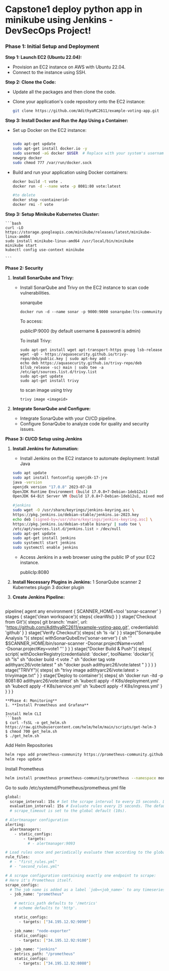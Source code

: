 # Capstone1 deploy python app in minikube using Jenkins - DevSecOps Project!
### **Phase 1: Initial Setup and Deployment**
**Step 1: Launch EC2 (Ubuntu 22.04):**

- Provision an EC2 instance on AWS with Ubuntu 22.04.
- Connect to the instance using SSH.

**Step 2: Clone the Code:**

- Update all the packages and then clone the code.
- Clone your application's code repository onto the EC2 instance:
    
    ```bash
    git clone https://github.com/AdithyaRC2611/example-voting-app.git
    ```
    

**Step 3: Install Docker and Run the App Using a Container:**

- Set up Docker on the EC2 instance:
    
    ```bash
    
    sudo apt-get update
    sudo apt-get install docker.io -y
    sudo usermod -aG docker $USER  # Replace with your system's username, e.g., 'ubuntu'
    newgrp docker
    sudo chmod 777 /var/run/docker.sock
    ```
    
- Build and run your application using Docker containers:
    
    ```bash
    docker build -t vote .
    docker run -d --name vote -p 8081:80 vote:latest
    
    #to delete
    docker stop <containerid>
    docker rmi -f vote
    ```
**Step 3: Setup Minikube Kubernetes Cluster:**

    ```bash
    curl -LO https://storage.googleapis.com/minikube/releases/latest/minikube-linux-amd64
    sudo install minikube-linux-amd64 /usr/local/bin/minikube
    minikube start
    kubectl config use-context minikube

    ```
**Phase 2: Security**
1. **Install SonarQube and Trivy:**
    - Install SonarQube and Trivy on the EC2 instance to scan code vulnerabilities.
        
        sonarqube
        ```
        docker run -d --name sonar -p 9000:9000 sonarqube:lts-community
        ```
        
        
        To access: 
        
        publicIP:9000 (by default username & password is admin)
        
        To install Trivy:
        ```
        sudo apt-get install wget apt-transport-https gnupg lsb-release
        wget -qO - https://aquasecurity.github.io/trivy-repo/deb/public.key | sudo apt-key add -
        echo deb https://aquasecurity.github.io/trivy-repo/deb $(lsb_release -sc) main | sudo tee -a /etc/apt/sources.list.d/trivy.list
        sudo apt-get update
        sudo apt-get install trivy        
        ```
        
        to scan image using trivy
        ```
        trivy image <imageid>
        ```
        
        
2. **Integrate SonarQube and Configure:**
    - Integrate SonarQube with your CI/CD pipeline.
    - Configure SonarQube to analyze code for quality and security issues.
  
**Phase 3: CI/CD Setup using Jenkins**
1. **Install Jenkins for Automation:**
    - Install Jenkins on the EC2 instance to automate deployment:
    Install Java
    
    ```bash
    sudo apt update
    sudo apt install fontconfig openjdk-17-jre
    java -version
    openjdk version "17.0.8" 2023-07-18
    OpenJDK Runtime Environment (build 17.0.8+7-Debian-1deb12u1)
    OpenJDK 64-Bit Server VM (build 17.0.8+7-Debian-1deb12u1, mixed mode, sharing)
    
    #jenkins
    sudo wget -O /usr/share/keyrings/jenkins-keyring.asc \
    https://pkg.jenkins.io/debian-stable/jenkins.io-2023.key
    echo deb [signed-by=/usr/share/keyrings/jenkins-keyring.asc] \
    https://pkg.jenkins.io/debian-stable binary/ | sudo tee \
    /etc/apt/sources.list.d/jenkins.list > /dev/null
    sudo apt-get update
    sudo apt-get install jenkins
    sudo systemctl start jenkins
    sudo systemctl enable jenkins
    ```
    
    - Access Jenkins in a web browser using the public IP of your EC2 instance.
        
        publicIp:8080
2. **Install Necessary Plugins in Jenkins:**
   1 SonarQube scanner
   2 Kubernetes plugin
   3 docker plugin

3. **Create Jenkins Pipeline:**
   ```groovy

pipeline{
    agent any
    environment {
        SCANNER_HOME=tool 'sonar-scanner'
    }
    stages {
        stage('clean workspace'){
            steps{
                cleanWs()
            }
        }
        stage('Checkout from Git'){
            steps{
                git branch: 'main', url: 'https://github.com/AdithyaRC2611/example-voting-app.git', credentialsId: 'github'
            }
        }
        stage('Verify Checkout'){
            steps{
                sh 'ls -la'
            }
        }
        stage("Sonarqube Analysis "){
            steps{
                withSonarQubeEnv('sonar-server') {
                    sh ''' $SCANNER_HOME/bin/sonar-scanner -Dsonar.projectName=vote1 \
                    -Dsonar.projectKey=vote1 '''
                }
            }
        }
        stage("Docker Build & Push"){
            steps{
                script{
                   withDockerRegistry(credentialsId: 'docker', toolName: 'docker'){  
                       sh "ls"
                       sh "docker build -t vote ."
                       sh "docker tag vote adithyarc26/vote:latest "
                       sh "docker push adithyarc26/vote:latest "
                    }
                }
            }
        }
        stage("TRIVY"){
            steps{
                sh "trivy image adithyarc26/vote:latest > trivyimage.txt" 
            }
        }
        stage('Deploy to container'){
            steps{
                sh 'docker run -itd -p 8081:80 adithyarc26/vote:latest'
                sh 'kubectl apply -f K8s/deployment.yml'
                sh 'kubectl apply -f K8s/service.yml'
                sh 'kubectl apply -f K8s/ingress.yml'
            }
        }
    }
}


```
**Phase 4: Monitoring**
1. **Install Prometheus and Grafana**

Install Helm CLI
```bash
$ curl -fsSL -o get_helm.sh https://raw.githubusercontent.com/helm/helm/main/scripts/get-helm-3
$ chmod 700 get_helm.sh
$ ./get_helm.sh
```
Add Helm Repositories
```bash
helm repo add prometheus-community https://prometheus-community.github.io/helm-charts
helm repo update
```
Install Prometheus
```bash
helm install prometheus prometheus-community/prometheus --namespace monitoring
```
Go to sudo /etc/systemd/Prometheus/prometheus.yml file
```bash
global:
  scrape_interval: 15s # Set the scrape interval to every 15 seconds. Default is every 1 minute.
  evaluation_interval: 15s # Evaluate rules every 15 seconds. The default is every 1 minute.
  # scrape_timeout is set to the global default (10s).

# Alertmanager configuration
alerting:
  alertmanagers:
    - static_configs:
        - targets:
          # - alertmanager:9093

# Load rules once and periodically evaluate them according to the global 'evaluation_interval'.
rule_files:
  # - "first_rules.yml"
  # - "second_rules.yml"

# A scrape configuration containing exactly one endpoint to scrape:
# Here it's Prometheus itself.
scrape_configs:
  # The job name is added as a label `job=<job_name>` to any timeseries scraped from this config.
  - job_name: "prometheus"

    # metrics_path defaults to '/metrics'
    # scheme defaults to 'http'.

    static_configs:
      - targets: ["34.195.12.92:9090"]

  - job_name: "node-exporter"
    static_configs:
      - targets: ["34.195.12.92:9100"]

  - job_name: "jenkins"
    metrics_path: "/prometheus"
    static_configs:
      - targets: ["34.195.12.92:8080"]
```

